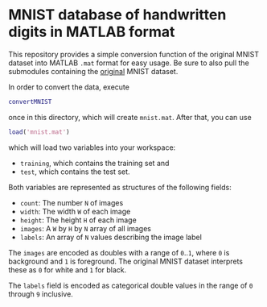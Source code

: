 # MNIST database of handwritten digits in MATLAB format

This repository provides a simple conversion function of the original MNIST dataset into MATLAB `.mat` format for easy usage. Be sure to also pull the submodules containing the [original](https://github.com/sunsided/mnist) MNIST dataset.

In order to convert the data, execute

```matlab
convertMNIST
```

once in this directory, which will create `mnist.mat`. After that, you can use

```matlab
load('mnist.mat')
```

which will load two variables into your workspace:

- `training`, which contains the training set and
- `test`, which contains the test set.

Both variables are represented as structures of the following fields:

- `count`: The number `N` of images
- `width`: The width `W` of each image
- `height`: The height `H` of each image
- `images`: A `W` by `H` by `N` array of all images
- `labels`: An array of `N` values describing the image label

The `images` are encoded as doubles with a range of `0`..`1`, where `0` is background and `1` is foreground. The original MNIST dataset interprets these as `0` for white and `1` for black.

The `labels` field is encoded as categorical double values in the range of `0` through `9` inclusive.